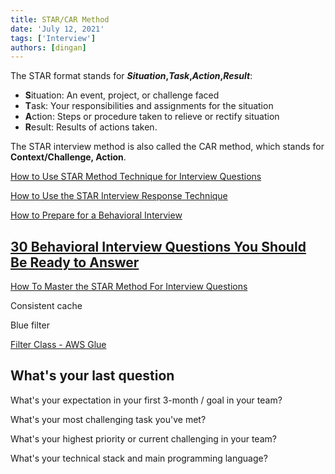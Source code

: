 ```yaml
---
title: STAR/CAR Method
date: 'July 12, 2021'
tags: ['Interview']
authors: [dingan]
---
```


The STAR format stands for ***Situation*,*Task*,*Action*,*Result***:

- **S**ituation: An event, project, or challenge faced
- **T**ask: Your responsibilities and assignments for the situation
- **A**ction: Steps or procedure taken to relieve or rectify situation
- **R**esult: Results of actions taken.

The STAR interview method is also called the CAR method,
which stands for **Context/Challenge, Action**.

[How to Use STAR Method Technique for Interview Questions](https://zety.com/blog/star-method-interview)

[How to Use the STAR Interview Response Technique](https://www.indeed.com/career-advice/interviewing/how-to-use-the-star-interview-response-technique)

[How to Prepare for a Behavioral Interview](https://www.indeed.com/career-advice/interviewing/how-to-prepare-for-a-behavioral-interview)

## [30 Behavioral Interview Questions You Should Be Ready to Answer](https://www.themuse.com/advice/30-behavioral-interview-questions-you-should-be-ready-to-answer)

[How To Master the STAR Method For Interview Questions](https://theinterviewguys.com/star-method/)

Consistent cache

Blue filter

[Filter Class - AWS Glue](https://docs.aws.amazon.com/glue/latest/dg/aws-glue-api-crawler-pyspark-transforms-filter.html)

## What's your last question

What's your expectation in your first 3-month / goal in your team?

What's your most challenging task you've met?

What's your highest priority or current challenging in your team?

What's your technical stack and main programming language?
